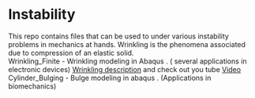 # Instability
This repo contains files that can be used to under various instability problems in mechanics at hands. Wrinkling is the phenomena associated due to compression of an elastic solid. <br />
Wrinkling_Finite - Wrinkling modeling in Abaqus . ( several applications in electronic devices) [Wrinkling description](https://github.com/metaconsultants/Instability/wiki/Wrinkling) and check out you tube [Video](https://www.youtube.com/watch?v=NS9HBB6fpzU) <br /> 
Cylinder_Bulging - Bulge modeling in abaqus . (Applications in biomechanics) <br />

